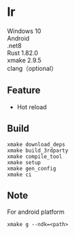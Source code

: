 # lr

Windows 10  
Android  
.net8  
Rust 1.82.0  
xmake 2.9.5  
clang（optional）

## Feature
- Hot reload

## Build
```
xmake download_deps
xmake build_3rdparty
xmake compile_tool
xmake setup
xmake gen_config
xmake ci
```

## Note
For android platform
```
xmake g --ndk=<path>
```